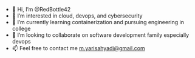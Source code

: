 - 👋 Hi, I’m @RedBottle42
- 👀 I’m interested in cloud, devops, and cybersecurity
- 🌱 I’m currently learning containerization and pursuing engineering in college
- 💞️ I’m looking to collaborate on software development family especially devops
- 📫 Feel free to contact me m.yarisahyadi@gmail.com

<!---
RedBottle42/RedBottle42 is a ✨ special ✨ repository because its `README.md` (this file) appears on your GitHub profile.
You can click the Preview link to take a look at your changes.
--->
